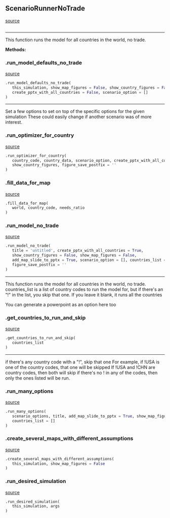 #


## ScenarioRunnerNoTrade
[source](https://github.com/allfed/allfed-integrated-model/blob/master/src/scenarios/run_model_no_trade.py/#L30)
```python 

```


---
This function runs the model for all countries in the world, no trade.


**Methods:**


### .run_model_defaults_no_trade
[source](https://github.com/allfed/allfed-integrated-model/blob/master/src/scenarios/run_model_no_trade.py/#L38)
```python
.run_model_defaults_no_trade(
   this_simulation, show_map_figures = False, show_country_figures = False,
   create_pptx_with_all_countries = False, scenario_option = []
)
```

---
Set a few options to set on top of the specific options for the given simulation
These could easily change if another scenario was of more interest.

### .run_optimizer_for_country
[source](https://github.com/allfed/allfed-integrated-model/blob/master/src/scenarios/run_model_no_trade.py/#L67)
```python
.run_optimizer_for_country(
   country_code, country_data, scenario_option, create_pptx_with_all_countries,
   show_country_figures, figure_save_postfix = ''
)
```


### .fill_data_for_map
[source](https://github.com/allfed/allfed-integrated-model/blob/master/src/scenarios/run_model_no_trade.py/#L140)
```python
.fill_data_for_map(
   world, country_code, needs_ratio
)
```


### .run_model_no_trade
[source](https://github.com/allfed/allfed-integrated-model/blob/master/src/scenarios/run_model_no_trade.py/#L160)
```python
.run_model_no_trade(
   title = 'untitled', create_pptx_with_all_countries = True,
   show_country_figures = False, show_map_figures = False,
   add_map_slide_to_pptx = True, scenario_option = [], countries_list = [],
   figure_save_postfix = ''
)
```

---
This function runs the model for all countries in the world, no trade.
countries_list is a list of country codes to run the model for, but if
there's an "!" in the list, you skip that one.
If you leave it blank, it runs all the countries

You can generate a powerpoint as an option here too

### .get_countries_to_run_and_skip
[source](https://github.com/allfed/allfed-integrated-model/blob/master/src/scenarios/run_model_no_trade.py/#L311)
```python
.get_countries_to_run_and_skip(
   countries_list
)
```

---
if there's any country code with a "!", skip that one
For example, if !USA is one of the country codes, that one will be skipped
If !USA and !CHN are country codes, then both will skip
if there's no ! in any of the codes, then only the ones listed will be
run.

### .run_many_options
[source](https://github.com/allfed/allfed-integrated-model/blob/master/src/scenarios/run_model_no_trade.py/#L339)
```python
.run_many_options(
   scenario_options, title, add_map_slide_to_pptx = True, show_map_figures = False,
   countries_list = []
)
```


### .create_several_maps_with_different_assumptions
[source](https://github.com/allfed/allfed-integrated-model/blob/master/src/scenarios/run_model_no_trade.py/#L392)
```python
.create_several_maps_with_different_assumptions(
   this_simulation, show_map_figures = False
)
```


### .run_desired_simulation
[source](https://github.com/allfed/allfed-integrated-model/blob/master/src/scenarios/run_model_no_trade.py/#L461)
```python
.run_desired_simulation(
   this_simulation, args
)
```

